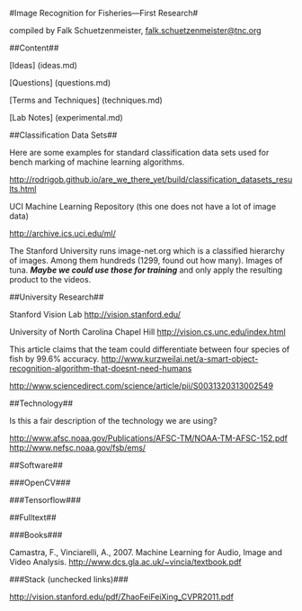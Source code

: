 #Image Recognition for Fisheries&mdash;First Research#

compiled by Falk Schuetzenmeister, falk.schuetzenmeister@tnc.org

##Content##

[Ideas] (ideas.md)

[Questions] (questions.md)

[Terms and Techniques] (techniques.md)

[Lab Notes] (experimental.md)

##Classification Data Sets##

Here are some examples for standard classification data sets used for bench marking of machine learning algorithms.

http://rodrigob.github.io/are_we_there_yet/build/classification_datasets_results.html

UCI Machine Learning Repository (this one does not have a lot of image data)

http://archive.ics.uci.edu/ml/

The Stanford University runs image-net.org which is a classified 
hierarchy of images. Among them hundreds (1299, found out how many). 
Images of tuna. ***Maybe we could use those for training*** and only 
apply the resulting product to the videos.


##University Research##

Stanford Vision Lab http://vision.stanford.edu/

University of North Carolina Chapel Hill 
http://vision.cs.unc.edu/index.html

This article claims that the team could differentiate between four 
species of fish by 99.6% accuracy. 
http://www.kurzweilai.net/a-smart-object-recognition-algorithm-that-doesnt-need-humans

http://www.sciencedirect.com/science/article/pii/S0031320313002549

##Technology##

Is this a fair description of the technology we are using?

http://www.afsc.noaa.gov/Publications/AFSC-TM/NOAA-TM-AFSC-152.pdf
http://www.nefsc.noaa.gov/fsb/ems/

##Software##

###OpenCV###

###Tensorflow###

##Fulltext##

###Books###

Camastra, F., Vinciarelli, A., 2007. Machine Learning for Audio, Image and Video Analysis. http://www.dcs.gla.ac.uk/~vincia/textbook.pdf 

###Stack (unchecked links)###

http://vision.stanford.edu/pdf/ZhaoFeiFeiXing_CVPR2011.pdf
